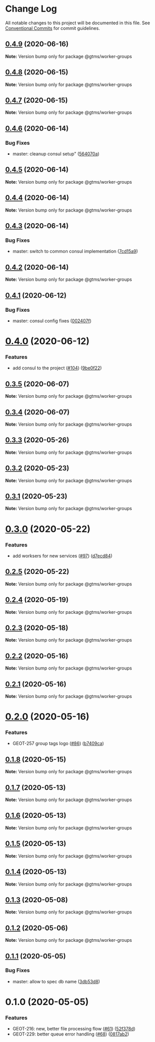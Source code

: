 # Change Log

All notable changes to this project will be documented in this file.
See [Conventional Commits](https://conventionalcommits.org) for commit guidelines.

## [0.4.9](https://github.com/mariusz-kabala/gtms-backend/compare/@gtms/worker-groups@0.4.8...@gtms/worker-groups@0.4.9) (2020-06-16)

**Note:** Version bump only for package @gtms/worker-groups





## [0.4.8](https://github.com/mariusz-kabala/gtms-backend/compare/@gtms/worker-groups@0.4.7...@gtms/worker-groups@0.4.8) (2020-06-15)

**Note:** Version bump only for package @gtms/worker-groups





## [0.4.7](https://github.com/mariusz-kabala/gtms-backend/compare/@gtms/worker-groups@0.4.6...@gtms/worker-groups@0.4.7) (2020-06-15)

**Note:** Version bump only for package @gtms/worker-groups





## [0.4.6](https://github.com/mariusz-kabala/gtms-backend/compare/@gtms/worker-groups@0.4.5...@gtms/worker-groups@0.4.6) (2020-06-14)


### Bug Fixes

* master: cleanup consul setup" ([564070a](https://github.com/mariusz-kabala/gtms-backend/commit/564070ac934e28e19f7b95348144e26272d71911))





## [0.4.5](https://github.com/mariusz-kabala/gtms-backend/compare/@gtms/worker-groups@0.4.4...@gtms/worker-groups@0.4.5) (2020-06-14)

**Note:** Version bump only for package @gtms/worker-groups





## [0.4.4](https://github.com/mariusz-kabala/gtms-backend/compare/@gtms/worker-groups@0.4.3...@gtms/worker-groups@0.4.4) (2020-06-14)

**Note:** Version bump only for package @gtms/worker-groups





## [0.4.3](https://github.com/mariusz-kabala/gtms-backend/compare/@gtms/worker-groups@0.4.2...@gtms/worker-groups@0.4.3) (2020-06-14)


### Bug Fixes

* master: switch to common consul implementation ([7cd15a9](https://github.com/mariusz-kabala/gtms-backend/commit/7cd15a9199193ab97405e1def0e625d47baae7a8))





## [0.4.2](https://github.com/mariusz-kabala/gtms-backend/compare/@gtms/worker-groups@0.4.1...@gtms/worker-groups@0.4.2) (2020-06-14)

**Note:** Version bump only for package @gtms/worker-groups





## [0.4.1](https://github.com/mariusz-kabala/gtms-backend/compare/@gtms/worker-groups@0.4.0...@gtms/worker-groups@0.4.1) (2020-06-12)


### Bug Fixes

* master: consul config fixes ([002407f](https://github.com/mariusz-kabala/gtms-backend/commit/002407f65f476e4b2d452dc68291cad426aa866d))





# [0.4.0](https://github.com/mariusz-kabala/gtms-backend/compare/@gtms/worker-groups@0.3.5...@gtms/worker-groups@0.4.0) (2020-06-12)


### Features

* add consul to the project ([#104](https://github.com/mariusz-kabala/gtms-backend/issues/104)) ([9be0f22](https://github.com/mariusz-kabala/gtms-backend/commit/9be0f22bae6edcf4a605b8bfe40f9ac9078b289d))





## [0.3.5](https://github.com/mariusz-kabala/gtms-backend/compare/@gtms/worker-groups@0.3.4...@gtms/worker-groups@0.3.5) (2020-06-07)

**Note:** Version bump only for package @gtms/worker-groups





## [0.3.4](https://github.com/mariusz-kabala/gtms-backend/compare/@gtms/worker-groups@0.3.3...@gtms/worker-groups@0.3.4) (2020-06-07)

**Note:** Version bump only for package @gtms/worker-groups





## [0.3.3](https://github.com/mariusz-kabala/gtms-backend/compare/@gtms/worker-groups@0.3.2...@gtms/worker-groups@0.3.3) (2020-05-26)

**Note:** Version bump only for package @gtms/worker-groups





## [0.3.2](https://github.com/mariusz-kabala/gtms-backend/compare/@gtms/worker-groups@0.3.1...@gtms/worker-groups@0.3.2) (2020-05-23)

**Note:** Version bump only for package @gtms/worker-groups





## [0.3.1](https://github.com/mariusz-kabala/gtms-backend/compare/@gtms/worker-groups@0.3.0...@gtms/worker-groups@0.3.1) (2020-05-23)

**Note:** Version bump only for package @gtms/worker-groups





# [0.3.0](https://github.com/mariusz-kabala/gtms-backend/compare/@gtms/worker-groups@0.2.5...@gtms/worker-groups@0.3.0) (2020-05-22)


### Features

* add worksers for new services ([#97](https://github.com/mariusz-kabala/gtms-backend/issues/97)) ([d7ecd84](https://github.com/mariusz-kabala/gtms-backend/commit/d7ecd845e23fa68d7d40b9f5b2d436e111184457))





## [0.2.5](https://github.com/mariusz-kabala/gtms-backend/compare/@gtms/worker-groups@0.2.4...@gtms/worker-groups@0.2.5) (2020-05-22)

**Note:** Version bump only for package @gtms/worker-groups





## [0.2.4](https://github.com/mariusz-kabala/gtms-backend/compare/@gtms/worker-groups@0.2.3...@gtms/worker-groups@0.2.4) (2020-05-19)

**Note:** Version bump only for package @gtms/worker-groups





## [0.2.3](https://github.com/mariusz-kabala/gtms-backend/compare/@gtms/worker-groups@0.2.2...@gtms/worker-groups@0.2.3) (2020-05-18)

**Note:** Version bump only for package @gtms/worker-groups





## [0.2.2](https://github.com/mariusz-kabala/gtms-backend/compare/@gtms/worker-groups@0.2.1...@gtms/worker-groups@0.2.2) (2020-05-16)

**Note:** Version bump only for package @gtms/worker-groups





## [0.2.1](https://github.com/mariusz-kabala/gtms-backend/compare/@gtms/worker-groups@0.2.0...@gtms/worker-groups@0.2.1) (2020-05-16)

**Note:** Version bump only for package @gtms/worker-groups





# [0.2.0](https://github.com/mariusz-kabala/gtms-backend/compare/@gtms/worker-groups@0.1.8...@gtms/worker-groups@0.2.0) (2020-05-16)


### Features

* GEOT-257 group tags logo ([#86](https://github.com/mariusz-kabala/gtms-backend/issues/86)) ([b7409ca](https://github.com/mariusz-kabala/gtms-backend/commit/b7409ca33646c580717332765d63af9cd53025ed))





## [0.1.8](https://github.com/mariusz-kabala/gtms-backend/compare/@gtms/worker-groups@0.1.7...@gtms/worker-groups@0.1.8) (2020-05-15)

**Note:** Version bump only for package @gtms/worker-groups





## [0.1.7](https://github.com/mariusz-kabala/gtms-backend/compare/@gtms/worker-groups@0.1.6...@gtms/worker-groups@0.1.7) (2020-05-13)

**Note:** Version bump only for package @gtms/worker-groups





## [0.1.6](https://github.com/mariusz-kabala/gtms-backend/compare/@gtms/worker-groups@0.1.5...@gtms/worker-groups@0.1.6) (2020-05-13)

**Note:** Version bump only for package @gtms/worker-groups





## [0.1.5](https://github.com/mariusz-kabala/gtms-backend/compare/@gtms/worker-groups@0.1.4...@gtms/worker-groups@0.1.5) (2020-05-13)

**Note:** Version bump only for package @gtms/worker-groups





## [0.1.4](https://github.com/mariusz-kabala/gtms-backend/compare/@gtms/worker-groups@0.1.3...@gtms/worker-groups@0.1.4) (2020-05-13)

**Note:** Version bump only for package @gtms/worker-groups





## [0.1.3](https://github.com/mariusz-kabala/gtms-backend/compare/@gtms/worker-groups@0.1.2...@gtms/worker-groups@0.1.3) (2020-05-08)

**Note:** Version bump only for package @gtms/worker-groups





## [0.1.2](https://github.com/mariusz-kabala/gtms-backend/compare/@gtms/worker-groups@0.1.1...@gtms/worker-groups@0.1.2) (2020-05-06)

**Note:** Version bump only for package @gtms/worker-groups





## [0.1.1](https://github.com/mariusz-kabala/gtms-backend/compare/@gtms/worker-groups@0.1.0...@gtms/worker-groups@0.1.1) (2020-05-05)


### Bug Fixes

* master: allow to spec db name ([3db53d8](https://github.com/mariusz-kabala/gtms-backend/commit/3db53d8f6afb63a905cf72d67a1237ce2bf885ae))





# 0.1.0 (2020-05-05)


### Features

* GEOT-216: new, better file processing flow ([#61](https://github.com/mariusz-kabala/gtms-backend/issues/61)) ([52f378d](https://github.com/mariusz-kabala/gtms-backend/commit/52f378d26468fdb1bf3c8c6553e9b70ec43c609b))
* GEOT-229: better queue error handling ([#68](https://github.com/mariusz-kabala/gtms-backend/issues/68)) ([0817ab2](https://github.com/mariusz-kabala/gtms-backend/commit/0817ab203739afd9b0665996315a01f6df26ac77))

